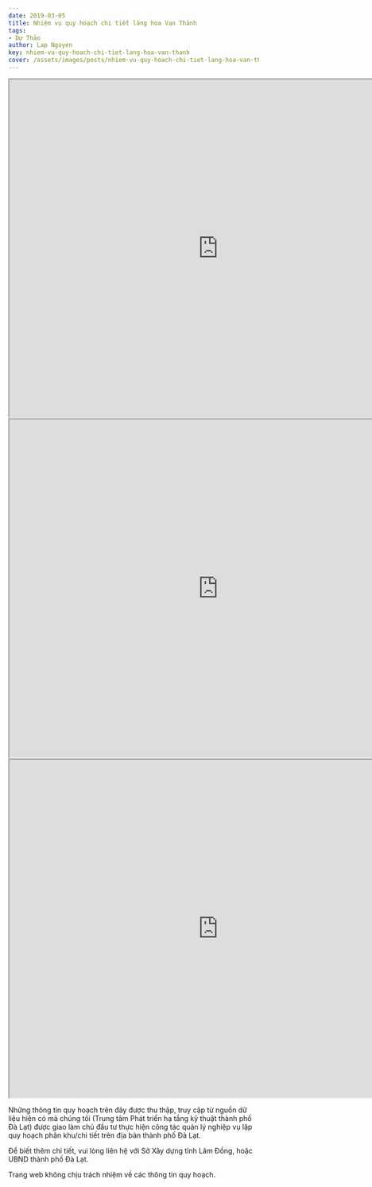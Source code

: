 ```yaml
---
date: 2019-03-05
title: Nhiệm vụ quy hoạch chi tiết làng hoa Vạn Thành
tags:
- Dự Thảo
author: Lap Nguyen
key: nhiem-vu-quy-hoach-chi-tiet-lang-hoa-van-thanh
cover: /assets/images/posts/nhiem-vu-quy-hoach-chi-tiet-lang-hoa-van-thanh.png
---
```


<iframe src="https://drive.google.com/file/d/19s901K17F7azAdPiCX9n_03T4UrKt5S2/preview" width="840" height="680"></iframe>
<iframe src="https://drive.google.com/file/d/1DaPtogXekB8F-XgXkKlUWm2VzxrhNZm9/preview" width="840" height="680"></iframe>
<iframe src="https://drive.google.com/file/d/16hmjLPPVkN12nArSAtAfY8tZZYcL0M7N/preview" width="840" height="680"></iframe>
<!--more-->

Những thông tin quy hoạch trên đây được thu thập, truy cập từ nguồn dữ liệu hiện có mà chúng tôi 
(Trung tâm Phát triển hạ tầng kỹ thuật thành phố Đà Lạt) được giao làm chủ đầu tư thực hiện công tác quản lý nghiệp vụ 
lập quy hoạch phân khu/chi tiết trên địa bàn thành phố Đà Lạt.

Để biết thêm chi tiết, vui lòng liên hệ với Sở Xây dựng tỉnh Lâm Đồng, hoặc UBND thành phố Đà Lạt.

Trang web không chịu trách nhiệm về các thông tin quy hoạch.